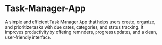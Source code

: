 # Task-Manager-App
A simple and efficient Task Manager App that helps users create, organize, and prioritize tasks with due dates, categories, and status tracking. It improves productivity by offering reminders, progress updates, and a clean, user-friendly interface.
